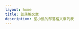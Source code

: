 ```yaml
---
layout: home
title: 部落格文章
description: 聖小熊的部落格文章列表
---
```


<script setup>
import { ref, computed, nextTick } from 'vue' // 導入 nextTick 用於 DOM 操作的時機控制
// 1. 從 .vitepress/theme/posts.data.ts 導入文章資料
import { data as allPosts } from '../.vitepress/theme/posts.data.ts'

// 2. 日期格式化函數，確保與文章頁面顯示一致
function formatDateExactlyLikePostPage(dateStringInput) {
  // 處理無效輸入 (null, undefined, 空白字串)
  if (dateStringInput === null || dateStringInput === undefined) {
    return '';
  }
  const dateString = String(dateStringInput).trim(); // 轉換為字串並移除頭尾空白
  if (!dateString) {
    return ''; // 如果是空字串，則不顯示
  }

  // 判斷原始字串是否包含時間特徵 (例如冒號)
  const containsTimeChars = dateString.includes(':');

  // 解析日期字串
  const date = new Date(dateString);

  // 檢查日期是否有效
  if (isNaN(date.getTime())) {
    return ''; // 如果日期無效，返回空字串
  }

  // 決定是否有實際指定的時間
  const hasSpecifiedTime = containsTimeChars;

  // 轉換到台北時區 (Asia/Taipei)
  const twDate = new Date(date.toLocaleString('en-US', { timeZone: 'Asia/Taipei' }));

  // 再次檢查轉換後的 twDate 是否有效
  if (isNaN(twDate.getTime())) {
    return '';
  }

  const yyyy = twDate.getFullYear();
  const mm = String(twDate.getMonth() + 1).padStart(2, '0'); // 月份是從 0 開始的，所以要 +1
  const dd = String(twDate.getDate()).padStart(2, '0');

  // 根據是否有指定時間來格式化輸出
  if (hasSpecifiedTime) {
    const hh = String(twDate.getHours()).padStart(2, '0');
    const min = String(twDate.getMinutes()).padStart(2, '0');
    return `${yyyy}-${mm}-${dd} ${hh}:${min}`; // 顯示日期和時間
  } else {
    return `${yyyy}-${mm}-${dd}`; // 只顯示日期
  }
}

// 分頁邏輯設定
const postsPerPage = 10 // 每頁顯示的文章數量
const currentPage = ref(1) // 當前頁碼，預設為第一頁

// 計算總頁數
const totalPages = computed(() => {
  // 確保 allPosts 存在且是陣列，防止空值錯誤
  if (!allPosts || !Array.isArray(allPosts)) return 0;
  return Math.ceil(allPosts.length / postsPerPage);
})

// 計算當前頁要顯示的文章
const paginatedPosts = computed(() => {
  // 確保 allPosts 存在且是陣列
  if (!allPosts || !Array.isArray(allPosts)) return [];
  const start = (currentPage.value - 1) * postsPerPage // 起始索引
  const end = start + postsPerPage // 結束索引
  return allPosts.slice(start, end) // 截取陣列
})

// 跳轉到指定頁面
const goToPage = (page) => {
  if (page >= 1 && page <= totalPages.value) {
    currentPage.value = page
    // 使用 nextTick 確保 DOM 更新後再執行滾動，避免 SSR 錯誤
    // 這行程式碼在客戶端事件循環執行，此時 window 必然存在
    nextTick(() => {
      window.scrollTo({ top: 0, behavior: 'smooth' }) // 平滑滾動到頁面頂部
    })
  }
}

// 計算分頁按鈕的頁碼列表
const pageNumbers = computed(() => {
  const pages = []
  for (let i = 1; i <= totalPages.value; i++) {
    pages.push(i)
  }
  return pages
})
</script>

<template>
  <div class="blog-list-container">
    <h1>部落格文章</h1>

    <div v-if="paginatedPosts.length > 0" class="post-cards-wrapper">
      <div v-for="post in paginatedPosts" :key="post.url" class="post-card">
        <a :href="post.url" class="post-link" v-if="post">
          <div class="post-image-wrapper">
            <img :src="post.image" :alt="post.title" class="post-image" />
          </div>
          <div class="post-content">
            <h2 class="post-title">{{ post.title || '無標題' }}</h2>
            <p v-if="post.date" class="post-date">
              <time :datetime="post.date">{{ formatDateExactlyLikePostPage(post.date) }}</time>
            </p>
            <p v-if="post.summary" class="post-summary">{{ post.summary }}</p>
            <div v-if="post.tags && post.tags.length > 0" class="post-tags">
              <span v-for="tag in post.tags" :key="tag" class="tag">#{{ tag }}</span>
            </div>
          </div>
        </a>
        <div v-else class="post-card error-card">
          <p>載入文章資料失敗，可能文章檔案有問題。</p>
        </div>
      </div>
    </div>
    <div v-else class="no-posts-message">
      <p>目前沒有任何部落格文章可以顯示。</p>
      <p>請確認您的文章檔案路徑和篩選條件是否正確。</p>
    </div>

    <div v-if="totalPages > 1" class="pagination">
      <button
        :disabled="currentPage === 1"
        @click="goToPage(currentPage - 1)"
        class="pagination-button"
      >
        上一頁
      </button>
      <button
        v-for="page in pageNumbers"
        :key="page"
        @click="goToPage(page)"
        :class="['pagination-button', { active: page === currentPage }]"
      >
        {{ page }}
      </button>
      <button
        :disabled="currentPage === totalPages"
        @click="goToPage(currentPage + 1)"
        class="pagination-button"
      >
        下一頁
      </button>
    </div>
  </div>
</template>

<style scoped>
/* 部落格列表容器樣式 */
.blog-list-container {
  max-width: 960px;
  margin: 0 auto;
  padding: 20px;
}

h1 {
  text-align: center;
  margin-bottom: 40px;
  color: var(--vp-c-text-1); /* 使用 VitePress 變數定義文字顏色 */
}

/* 文章卡片網格佈局 */
.post-cards-wrapper {
  display: grid;
  gap: 30px; /* 卡片間距 */
  grid-template-columns: repeat(auto-fill, minmax(300px, 1fr)); /* 響應式網格，最小 300px，自動填滿 */
  margin-bottom: 40px;
}

/* 單篇文章卡片樣式 */
.post-card {
  background-color: var(--vp-c-bg-soft); /* 使用 VitePress 變數定義背景色 */
  border-radius: 8px;
  box-shadow: var(--vp-shadow-1); /* 使用 VitePress 變數定義陰影 */
  overflow: hidden;
  transition: transform 0.3s ease, box-shadow 0.3s ease; /* 平滑過渡效果 */
  display: flex;
  flex-direction: column; /* 內容垂直排列 */
}

.post-card:hover {
  transform: translateY(-5px); /* 滑鼠懸停時上移 */
  box-shadow: var(--vp-shadow-2); /* 滑鼠懸停時加深陰影 */
}

.post-link {
  text-decoration: none; /* 移除下劃線 */
  color: inherit; /* 繼承父元素顏色 */
  display: flex;
  flex-direction: column;
  height: 100%; /* 確保連結填滿卡片高度 */
}

/* 圖片容器與圖片樣式 */
.post-image-wrapper {
  width: 100%;
  padding-top: 56.25%; /* 16:9 比例 (高 / 寬 = 9 / 16 = 0.5625) */
  position: relative;
  overflow: hidden;
}

.post-image {
  position: absolute;
  top: 0;
  left: 0;
  width: 100%;
  height: 100%;
  object-fit: cover; /* 保持圖片比例並填滿容器 */
  transition: transform 0.3s ease; /* 平滑過渡效果 */
}

.post-card:hover .post-image {
  transform: scale(1.05); /* 滑鼠懸停時圖片放大 */
}

/* 文章內容區塊樣式 */
.post-content {
  padding: 20px;
  flex-grow: 1; /* 內容區塊彈性成長，填滿剩餘空間 */
  display: flex;
  flex-direction: column;
}

.post-title {
  font-size: 1.5em;
  margin-top: 0;
  margin-bottom: 10px;
  color: var(--vp-c-brand-1); /* 使用 VitePress 品牌色 */
  line-height: 1.3;
}

.post-date {
  font-size: 0.9em;
  color: var(--vp-c-text-2); /* 次要文字顏色 */
  margin-bottom: 15px;
}

.post-summary {
  font-size: 1em;
  color: var(--vp-c-text-1); /* 主要文字顏色 */
  line-height: 1.6;
  margin-bottom: 15px;
  flex-grow: 1; /* 摘要彈性成長 */
  overflow: hidden; /* 隱藏超出內容 */
  display: -webkit-box; /* 實現多行文字截斷 */
  -webkit-line-clamp: 3; /* 限制摘要顯示三行 */
  -webkit-box-orient: vertical;
}

/* 標籤樣式 */
.post-tags {
  margin-top: 15px;
  display: flex;
  flex-wrap: wrap; /* 標籤換行 */
  gap: 8px; /* 標籤間距 */
}

.tag {
  background-color: var(--vp-c-badge-tip-bg); /* 使用 VitePress 提示標籤背景色 */
  color: var(--vp-c-badge-tip-text); /* 使用 VitePress 提示標籤文字顏色 */
  padding: 4px 10px;
  border-radius: 4px;
  font-size: 0.85em;
  white-space: nowrap; /* 避免標籤文字換行 */
}

/* 沒有文章時的提示訊息 */
.no-posts-message {
  text-align: center;
  padding: 50px 0;
  color: var(--vp-c-text-2);
}

/* 分頁導航樣式 */
.pagination {
  display: flex;
  justify-content: center; /* 水平居中 */
  align-items: center;
  margin-top: 50px;
  gap: 10px; /* 按鈕間距 */
}

.pagination-button {
  background-color: var(--vp-c-bg-soft);
  color: var(--vp-c-text-1);
  border: 1px solid var(--vp-c-divider); /* 分隔線顏色 */
  padding: 8px 15px;
  border-radius: 6px;
  cursor: pointer;
  transition: background-color 0.2s, color 0.2s, border-color 0.2s;
}

.pagination-button:hover:not(:disabled) {
  background-color: var(--vp-c-bg-alt); /* 滑鼠懸停時背景色 */
  border-color: var(--vp-c-brand-1); /* 滑鼠懸停時邊框顏色 */
}

.pagination-button.active {
  background-color: var(--vp-c-brand-1); /* 當前頁按鈕的背景色 */
  color: var(--vp-c-white); /* 當前頁按鈕的文字顏色 */
  border-color: var(--vp-c-brand-1);
}

.pagination-button:disabled {
  opacity: 0.5; /* 禁用時半透明 */
  cursor: not-allowed; /* 禁用時滑鼠樣式 */
}
</style>
